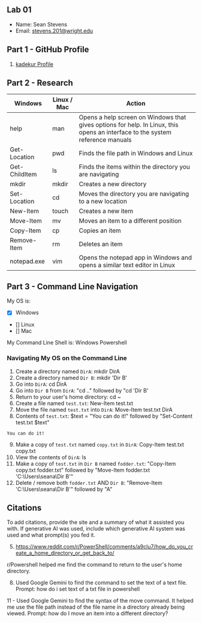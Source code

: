 ## Lab 01

- Name: Sean Stevens
- Email: stevens.201@wright.edu

## Part 1 - GitHub Profile

1. [kadekur Profile](https://github.com/kadekur)

## Part 2 - Research

| Windows | Linux / Mac | Action |
| ---     | ---         | ---    |
| help    | man         | Opens a help screen on Windows that gives options for help. In Linux, this opens an interface to the system reference manuals |
| Get-Location | pwd    | Finds the file path in Windows and Linux |
| Get-ChildItem | ls    | Finds the items within the directory you are navigating |
| mkdir   | mkdir       | Creates a new directory |
| Set-Location | cd     | Moves the directory you are navigating to a new location |
| New-Item | touch      | Creates a new item |
| Move-Item | mv        | Moves an item to a different position |
| Copy-Item | cp        | Copies an item |
| Remove-Item | rm      | Deletes an item |
| notepad.exe | vim     | Opens the notepad app in Windows and opens a similar text editor in Linux |

## Part 3 - Command Line Navigation

My OS is:
- [x] Windows
- [] Linux
- [] Mac

My Command Line Shell is: Windows Powershell

### Navigating My OS on the Command Line

1. Create a directory named `DirA`: mkdir DirA
2. Create a directory named `Dir B`: mkdir 'Dir B'
3. Go into `DirA`: cd DirA
4. Go into `Dir B` from `DirA`: "cd .." followed by "cd 'Dir B'
5. Return to your user's home directory: cd ~
6. Create a file named `test.txt`: New-Item test.txt
7. Move the file named `test.txt` into `DirA`: Move-Item test.txt DirA
8. Contents of `test.txt`: $text = "You can do it!" followed by "Set-Content test.txt $text"
```
You can do it!
```
9. Make a copy of `test.txt` named `copy.txt` in `DirA`: Copy-Item test.txt copy.txt
10. View the contents of `DirA`: ls
11. Make a copy of `test.txt` in `Dir B` named `fodder.txt`: "Copy-Item copy.txt fodder.txt" followed by "Move-Item fodder.txt 'C:\Users\seana\Dir B'"
12. Delete / remove both `fodder.txt` AND `Dir B`: "Remove-Item 'C:\Users\seana\Dir B'" followed by "A"

## Citations

To add citations, provide the site and a summary of what it assisted you with.  If generative AI was used, include which generative AI system was used and what prompt(s) you fed it.

5. https://www.reddit.com/r/PowerShell/comments/a9clu7/how_do_you_create_a_home_directory_or_get_back_to/

r/Powershell helped me find the command to return to the user's home directory.

8. Used Google Gemini to find the command to set the text of a text file. Prompt: how do i set text of a txt file in powershell

11 - Used Google Gemini to find the syntax of the move command. It helped me use the file path instead of the file name in a directory already being viewed. Prompt: how do I move an item into a different directory?
